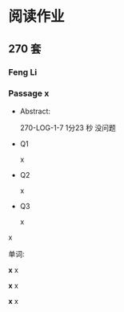 # 阅读作业

## 270 套

### Feng Li

### Passage x

- Abstract:

  270-LOG-1-7 1分23 秒 没问题

- Q1

  x

- Q2

  x

- Q3

  x

x

单词:

**x** x

**x** x

**x** x